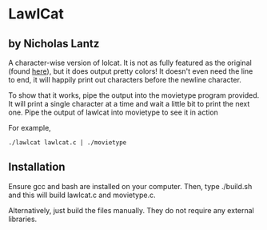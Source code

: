 # LawlCat
## by Nicholas Lantz

A character-wise version of lolcat. It is not as fully featured as the original
(found [here](https://github.com/busyloop/lolcat)), but it does output pretty
colors! It doesn't even need the line to end, it will happily print out
characters before the newline character.

To show that it works, pipe the output into the movietype program provided. It
will print a single character at a time and wait a little bit to print the next
one. Pipe the output of lawlcat into movietype to see it in action

For example,
```
./lawlcat lawlcat.c | ./movietype
```

## Installation

Ensure gcc and bash are installed on your computer. Then, type ./build.sh and
this will build lawlcat.c and movietype.c.

Alternatively, just build the files manually. They do not require any
external libraries.
